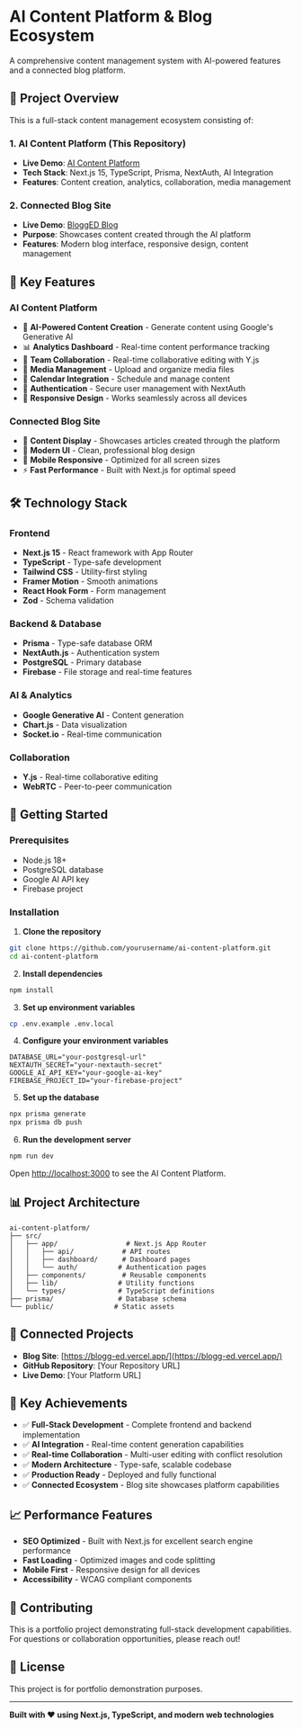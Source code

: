 # AI Content Platform & Blog Ecosystem

A comprehensive content management system with AI-powered features and a connected blog platform.

## 🌟 Project Overview

This is a full-stack content management ecosystem consisting of:

### 1. **AI Content Platform** (This Repository)
- **Live Demo**: [AI Content Platform](https://your-ai-platform-url.com)
- **Tech Stack**: Next.js 15, TypeScript, Prisma, NextAuth, AI Integration
- **Features**: Content creation, analytics, collaboration, media management

### 2. **Connected Blog Site** 
- **Live Demo**: [BloggED Blog](https://blogg-ed.vercel.app/)
- **Purpose**: Showcases content created through the AI platform
- **Features**: Modern blog interface, responsive design, content management

## 🚀 Key Features

### AI Content Platform
- 🤖 **AI-Powered Content Creation** - Generate content using Google's Generative AI
- 📊 **Analytics Dashboard** - Real-time content performance tracking
- 👥 **Team Collaboration** - Real-time collaborative editing with Y.js
- 📁 **Media Management** - Upload and organize media files
- 📅 **Calendar Integration** - Schedule and manage content
- 🔐 **Authentication** - Secure user management with NextAuth
- 📱 **Responsive Design** - Works seamlessly across all devices

### Connected Blog Site
- 📝 **Content Display** - Showcases articles created through the platform
- 🎨 **Modern UI** - Clean, professional blog design
- 📱 **Mobile Responsive** - Optimized for all screen sizes
- ⚡ **Fast Performance** - Built with Next.js for optimal speed

## 🛠️ Technology Stack

### Frontend
- **Next.js 15** - React framework with App Router
- **TypeScript** - Type-safe development
- **Tailwind CSS** - Utility-first styling
- **Framer Motion** - Smooth animations
- **React Hook Form** - Form management
- **Zod** - Schema validation

### Backend & Database
- **Prisma** - Type-safe database ORM
- **NextAuth.js** - Authentication system
- **PostgreSQL** - Primary database
- **Firebase** - File storage and real-time features

### AI & Analytics
- **Google Generative AI** - Content generation
- **Chart.js** - Data visualization
- **Socket.io** - Real-time communication

### Collaboration
- **Y.js** - Real-time collaborative editing
- **WebRTC** - Peer-to-peer communication

## 🚀 Getting Started

### Prerequisites
- Node.js 18+ 
- PostgreSQL database
- Google AI API key
- Firebase project

### Installation

1. **Clone the repository**
```bash
git clone https://github.com/yourusername/ai-content-platform.git
cd ai-content-platform
```

2. **Install dependencies**
```bash
npm install
```

3. **Set up environment variables**
```bash
cp .env.example .env.local
```

4. **Configure your environment variables**
```env
DATABASE_URL="your-postgresql-url"
NEXTAUTH_SECRET="your-nextauth-secret"
GOOGLE_AI_API_KEY="your-google-ai-key"
FIREBASE_PROJECT_ID="your-firebase-project"
```

5. **Set up the database**
```bash
npx prisma generate
npx prisma db push
```

6. **Run the development server**
```bash
npm run dev
```

Open [http://localhost:3000](http://localhost:3000) to see the AI Content Platform.

## 📊 Project Architecture

```
ai-content-platform/
├── src/
│   ├── app/                 # Next.js App Router
│   │   ├── api/            # API routes
│   │   ├── dashboard/      # Dashboard pages
│   │   └── auth/          # Authentication pages
│   ├── components/         # Reusable components
│   ├── lib/               # Utility functions
│   └── types/             # TypeScript definitions
├── prisma/                # Database schema
└── public/               # Static assets
```

## 🔗 Connected Projects

- **Blog Site**: [https://blogg-ed.vercel.app/](https://blogg-ed.vercel.app/)
- **GitHub Repository**: [Your Repository URL]
- **Live Demo**: [Your Platform URL]

## 🎯 Key Achievements

- ✅ **Full-Stack Development** - Complete frontend and backend implementation
- ✅ **AI Integration** - Real-time content generation capabilities
- ✅ **Real-time Collaboration** - Multi-user editing with conflict resolution
- ✅ **Modern Architecture** - Type-safe, scalable codebase
- ✅ **Production Ready** - Deployed and fully functional
- ✅ **Connected Ecosystem** - Blog site showcases platform capabilities

## 📈 Performance Features

- **SEO Optimized** - Built with Next.js for excellent search engine performance
- **Fast Loading** - Optimized images and code splitting
- **Mobile First** - Responsive design for all devices
- **Accessibility** - WCAG compliant components

## 🤝 Contributing

This is a portfolio project demonstrating full-stack development capabilities. For questions or collaboration opportunities, please reach out!

## 📄 License

This project is for portfolio demonstration purposes.

---

**Built with ❤️ using Next.js, TypeScript, and modern web technologies**
